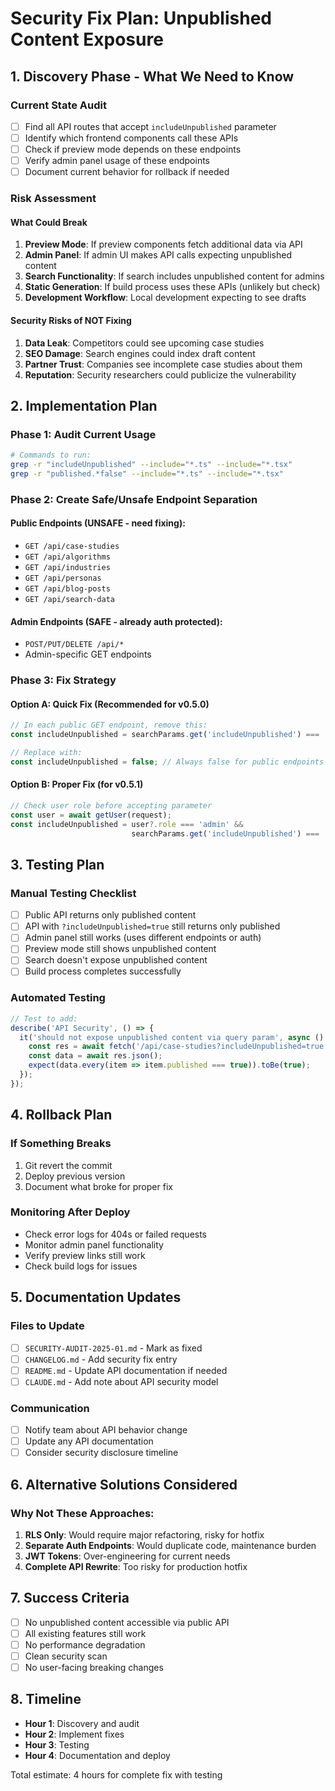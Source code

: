 # Security Fix Plan: Unpublished Content Exposure

## 1. Discovery Phase - What We Need to Know

### Current State Audit
- [ ] Find all API routes that accept `includeUnpublished` parameter
- [ ] Identify which frontend components call these APIs
- [ ] Check if preview mode depends on these endpoints
- [ ] Verify admin panel usage of these endpoints
- [ ] Document current behavior for rollback if needed

### Risk Assessment

#### What Could Break
1. **Preview Mode**: If preview components fetch additional data via API
2. **Admin Panel**: If admin UI makes API calls expecting unpublished content
3. **Search Functionality**: If search includes unpublished content for admins
4. **Static Generation**: If build process uses these APIs (unlikely but check)
5. **Development Workflow**: Local development expecting to see drafts

#### Security Risks of NOT Fixing
1. **Data Leak**: Competitors could see upcoming case studies
2. **SEO Damage**: Search engines could index draft content
3. **Partner Trust**: Companies see incomplete case studies about them
4. **Reputation**: Security researchers could publicize the vulnerability

## 2. Implementation Plan

### Phase 1: Audit Current Usage
```bash
# Commands to run:
grep -r "includeUnpublished" --include="*.ts" --include="*.tsx"
grep -r "published.*false" --include="*.ts" --include="*.tsx"
```

### Phase 2: Create Safe/Unsafe Endpoint Separation

#### Public Endpoints (UNSAFE - need fixing):
- `GET /api/case-studies` 
- `GET /api/algorithms`
- `GET /api/industries`
- `GET /api/personas`
- `GET /api/blog-posts`
- `GET /api/search-data`

#### Admin Endpoints (SAFE - already auth protected):
- `POST/PUT/DELETE /api/*`
- Admin-specific GET endpoints

### Phase 3: Fix Strategy

#### Option A: Quick Fix (Recommended for v0.5.0)
```typescript
// In each public GET endpoint, remove this:
const includeUnpublished = searchParams.get('includeUnpublished') === 'true';

// Replace with:
const includeUnpublished = false; // Always false for public endpoints
```

#### Option B: Proper Fix (for v0.5.1)
```typescript
// Check user role before accepting parameter
const user = await getUser(request);
const includeUnpublished = user?.role === 'admin' && 
                           searchParams.get('includeUnpublished') === 'true';
```

## 3. Testing Plan

### Manual Testing Checklist
- [ ] Public API returns only published content
- [ ] API with `?includeUnpublished=true` still returns only published
- [ ] Admin panel still works (uses different endpoints or auth)
- [ ] Preview mode still shows unpublished content
- [ ] Search doesn't expose unpublished content
- [ ] Build process completes successfully

### Automated Testing
```typescript
// Test to add:
describe('API Security', () => {
  it('should not expose unpublished content via query param', async () => {
    const res = await fetch('/api/case-studies?includeUnpublished=true');
    const data = await res.json();
    expect(data.every(item => item.published === true)).toBe(true);
  });
});
```

## 4. Rollback Plan

### If Something Breaks
1. Git revert the commit
2. Deploy previous version
3. Document what broke for proper fix

### Monitoring After Deploy
- Check error logs for 404s or failed requests
- Monitor admin panel functionality
- Verify preview links still work
- Check build logs for issues

## 5. Documentation Updates

### Files to Update
- [ ] `SECURITY-AUDIT-2025-01.md` - Mark as fixed
- [ ] `CHANGELOG.md` - Add security fix entry
- [ ] `README.md` - Update API documentation if needed
- [ ] `CLAUDE.md` - Add note about API security model

### Communication
- [ ] Notify team about API behavior change
- [ ] Update any API documentation
- [ ] Consider security disclosure timeline

## 6. Alternative Solutions Considered

### Why Not These Approaches:

1. **RLS Only**: Would require major refactoring, risky for hotfix
2. **Separate Auth Endpoints**: Would duplicate code, maintenance burden
3. **JWT Tokens**: Over-engineering for current needs
4. **Complete API Rewrite**: Too risky for production hotfix

## 7. Success Criteria

- [ ] No unpublished content accessible via public API
- [ ] All existing features still work
- [ ] No performance degradation
- [ ] Clean security scan
- [ ] No user-facing breaking changes

## 8. Timeline

- **Hour 1**: Discovery and audit
- **Hour 2**: Implement fixes
- **Hour 3**: Testing
- **Hour 4**: Documentation and deploy

Total estimate: 4 hours for complete fix with testing